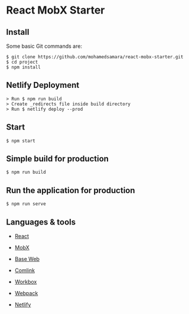 # React MobX Starter

## Install

Some basic Git commands are:

```
$ git clone https://github.com/mohamedsamara/react-mobx-starter.git
$ cd project
$ npm install
```

## Netlify Deployment

```
> Run $ npm run build
> Create _redirects file inside build directory
> Run $ netlify deploy --prod
```

## Start

```
$ npm start
```

## Simple build for production

```
$ npm run build
```

## Run the application for production

```
$ npm run serve
```

## Languages & tools

- [React](https://reactjs.org/)

- [MobX](https://mobx.js.org/)

- [Base Web](https://baseweb.design/)

- [Comlink](https://github.com/GoogleChromeLabs/comlink)

- [Workbox](https://developers.google.com/web/tools/workbox)

- [Webpack](https://webpack.js.org/)

- [Netlify](https://www.netlify.com/)
